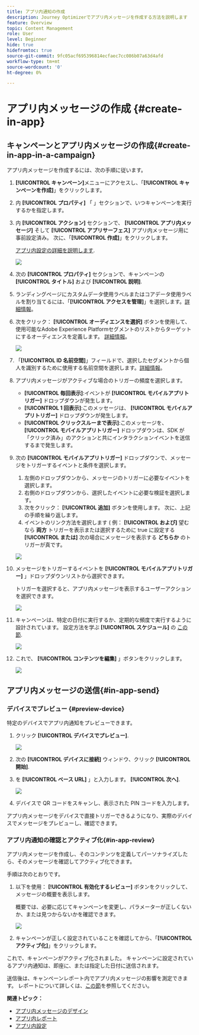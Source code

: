```yaml
---
title: アプリ内通知の作成
description: Journey Optimizerでアプリ内メッセージを作成する方法を説明します
feature: Overview
topic: Content Management
role: User
level: Beginner
hide: true
hidefromtoc: true
source-git-commit: 9fc05acf695396814ecfaec7cc086b07a63d4afd
workflow-type: tm+mt
source-wordcount: '0'
ht-degree: 0%

---
```



# アプリ内メッセージの作成 {#create-in-app}

## キャンペーンとアプリ内メッセージの作成{#create-in-app-in-a-campaign}

アプリ内メッセージを作成するには、次の手順に従います。

1. **[!UICONTROL キャンペーン]**&#x200B;メニューにアクセスし、「**[!UICONTROL キャンペーンを作成]**」をクリックします。

1. 内 **[!UICONTROL プロパティ]** 「 」セクションで、いつキャンペーンを実行するかを指定します。

1. 内 **[!UICONTROL アクション]** セクションで、 **[!UICONTROL アプリ内メッセージ]** そして **[!UICONTROL アプリサーフェス]** アプリ内メッセージ用に事前設定済み。 次に、「**[!UICONTROL 作成]**」をクリックします。

   [アプリ内設定の詳細を説明します](inapp-configuration.md).

   ![](assets/in_app_create_1.png)

1. 次の **[!UICONTROL プロパティ]** セクションで、キャンペーンの **[!UICONTROL タイトル]** および **[!UICONTROL 説明]**.

1. ランディングページにカスタムデータ使用ラベルまたはコアデータ使用ラベルを割り当てるには、「**[!UICONTROL アクセスを管理]**」を選択します。[詳細情報](../administration/object-based-access.md)。

1. 次をクリック： **[!UICONTROL オーディエンスを選択]** ボタンを使用して、使用可能なAdobe Experience Platformセグメントのリストからターゲットにするオーディエンスを定義します。 [詳細情報](../segment/about-segments.md)。

   ![](assets/in_app_create_2.png)

1. 「**[!UICONTROL ID 名前空間]**」フィールドで、選択したセグメントから個人を識別するために使用する名前空間を選択します。[詳細情報](../event/about-creating.md#select-the-namespace)。

1. アプリ内メッセージがアクティブな場合のトリガーの頻度を選択します。

   * **[!UICONTROL 毎回表示]**:イベントが **[!UICONTROL モバイルアプリトリガー]** ドロップダウンが発生します。
   * **[!UICONTROL 1 回表示]**:このメッセージは、 **[!UICONTROL モバイルアプリトリガー]** ドロップダウンが発生します。
   * **[!UICONTROL クリックスルーまで表示]**:このメッセージを、 **[!UICONTROL モバイルアプリトリガー]** ドロップダウンは、SDK が「クリック済み」のアクションと共にインタラクションイベントを送信するまで発生します。

1. 次の **[!UICONTROL モバイルアプリトリガー]** ドロップダウンで、メッセージをトリガーするイベントと条件を選択します。

   1. 左側のドロップダウンから、メッセージのトリガーに必要なイベントを選択します。
   1. 右側のドロップダウンから、選択したイベントに必要な検証を選択します。
   1. 次をクリック： **[!UICONTROL 追加]** ボタンを使用します。 次に、上記の手順を繰り返します。
   1. イベントのリンク方法を選択します ( 例： **[!UICONTROL および]** 望むなら **両方** トリガーを表示または選択するために true に設定する **[!UICONTROL または]** 次の場合にメッセージを表示する **どちらか** のトリガーが真です。

   ![](assets/in_app_create_3.png)

1. メッセージをトリガーするイベントを **[!UICONTROL モバイルアプリトリガー]**
」ドロップダウンリストから選択できます。

   トリガーを選択すると、アプリ内メッセージを表示するユーザーアクションを選択できます。

   ![](assets/in_app_create_3.png)

1. キャンペーンは、特定の日付に実行するか、定期的な頻度で実行するように設計されています。 設定方法を学ぶ **[!UICONTROL スケジュール]** の [この節](../campaigns/create-campaign.md#schedule).

   ![](assets/in-app-schedule.png)

1. これで、 **[!UICONTROL コンテンツを編集]** 」ボタンをクリックします。

   ![](assets/in_app_create_4.png)

## アプリ内メッセージの送信{#in-app-send}

### デバイスでプレビュー {#preview-device}

特定のデバイスでアプリ内通知をプレビューできます。

1. クリック **[!UICONTROL デバイスでプレビュー]**.

   ![](assets/in_app_create_6.png)

1. 次の **[!UICONTROL デバイスに接続]** ウィンドウ、クリック **[!UICONTROL 開始]**.

1. を **[!UICONTROL ベース URL]** 」と入力します。 **[!UICONTROL 次へ]**.

   ![](assets/in_app_create_7.png)

1. デバイスで QR コードをスキャンし、表示された PIN コードを入力します。

アプリ内メッセージをデバイスで直接トリガーできるようになり、実際のデバイスでメッセージをプレビューし、確認できます。

### アプリ内通知の確認とアクティブ化{#in-app-review}

アプリ内メッセージを作成し、そのコンテンツを定義してパーソナライズしたら、そのメッセージを確認してアクティブ化できます。

手順は次のとおりです。

1. 以下を使用： **[!UICONTROL 有効化するレビュー]** ボタンをクリックして、メッセージの概要を表示します。

   概要では、必要に応じてキャンペーンを変更し、パラメーターが正しくないか、または見つからないかを確認できます。

   ![](assets/in_app_create_5.png)

1. キャンペーンが正しく設定されていることを確認してから、「**[!UICONTROL アクティブ化]**」をクリックします。

これで、キャンペーンがアクティブ化されました。 キャンペーンに設定されているアプリ内通知は、即座に、または指定した日付に送信されます。

送信後は、キャンペーンレポート内でアプリ内メッセージの影響を測定できます。 レポートについて詳しくは、[この節](inapp-report.md)を参照してください。

**関連トピック：**

* [アプリ内メッセージのデザイン](design-in-app.md)
* [アプリ内レポート](inapp-report.md)
* [アプリ内設定](inapp-configuration.md)
